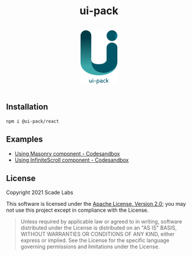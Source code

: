 <div align="center">

<h1>ui-pack</h1>
<br>
<img src="./_src/assets/ui-pack.png" alt="ui-pack logo" width="100" height="146">
<br><br>
</div>

## Installation
```
npm i @ui-pack/react
```

## Examples
- [Using Masonry component - Codesandbox](#)
- [Using InfiniteScroll component - Codesandbox](#)

## License
Copyright 2021 Scade Labs

This software is licensed under the [Apache License, Version 2.0](https://github.com/ui-pack/react/tree/main/LICENSE); you may not use this project except in compliance with the License.

> Unless required by applicable law or agreed to in writing, software distributed under the License is distributed on an "AS IS" BASIS, WITHOUT WARRANTIES OR CONDITIONS OF ANY KIND, either express or implied. See the License for the specific language governing permissions and limitations under the License.

